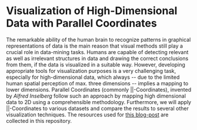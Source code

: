 # Visualization of High-Dimensional Data with Parallel Coordinates

The remarkable ability of the human brain to recognize patterns in graphical representations of data is the main reason that visual methods still play a crucial role in data-mining tasks. Humans are capable of detecting relevant as well as irrelevant structures in data and drawing the correct conclusions from them, if the data is visualized in a suitable way. However, developing appropriate tools for visualization purposes is a very challenging task, especially for high-dimensional data, which always -- due to the limited human spatial perception of max. three dimensions -- implies a mapping to lower dimensions. Parallel Coordinates (commonly &#x7C;&#x7C;-Coordinates), invented by *Alfred Inselberg* follow such an approach by mapping high dimensional data to 2D using a comprehensible methodology. Furthermore, we will apply &#x7C;&#x7C;-Coordinates to various datasets and compare the results to several other visualization techniques. The resources used for [this blog-post](https://markusthill.github.io//visualizing-high-dimensional-data-with-parallel-coordinates//#read-more) are collected in this repository.
